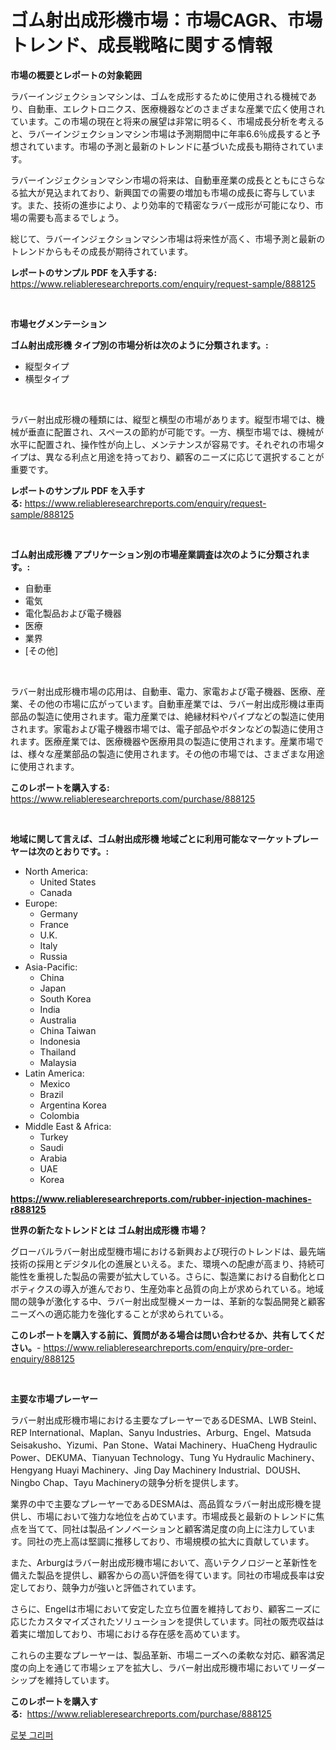 <p><h1>ゴム射出成形機市場：市場CAGR、市場トレンド、成長戦略に関する情報</h1></p><p><strong>市場の概要とレポートの対象範囲</strong></p>
<p><p>ラバーインジェクションマシンは、ゴムを成形するために使用される機械であり、自動車、エレクトロニクス、医療機器などのさまざまな産業で広く使用されています。この市場の現在と将来の展望は非常に明るく、市場成長分析を考えると、ラバーインジェクションマシン市場は予測期間中に年率6.6％成長すると予想されています。市場の予測と最新のトレンドに基づいた成長も期待されています。</p><p>ラバーインジェクションマシン市場の将来は、自動車産業の成長とともにさらなる拡大が見込まれており、新興国での需要の増加も市場の成長に寄与しています。また、技術の進歩により、より効率的で精密なラバー成形が可能になり、市場の需要も高まるでしょう。</p><p>総じて、ラバーインジェクションマシン市場は将来性が高く、市場予測と最新のトレンドからもその成長が期待されています。</p></p>
<p><strong>レポートのサンプル PDF を入手する:</strong> <a href="https://www.reliableresearchreports.com/enquiry/request-sample/888125">https://www.reliableresearchreports.com/enquiry/request-sample/888125</a></p>
<p>&nbsp;</p>
<p><strong>市場セグメンテーション</strong></p>
<p><strong>ゴム射出成形機 タイプ別の市場分析は次のように分類されます。:</strong></p>
<p><ul><li>縦型タイプ</li><li>横型タイプ</li></ul></p>
<p>&nbsp;</p>
<p><p>ラバー射出成形機の種類には、縦型と横型の市場があります。縦型市場では、機械が垂直に配置され、スペースの節約が可能です。一方、横型市場では、機械が水平に配置され、操作性が向上し、メンテナンスが容易です。それぞれの市場タイプは、異なる利点と用途を持っており、顧客のニーズに応じて選択することが重要です。</p></p>
<p><strong>レポートのサンプル PDF を入手する:</strong>&nbsp;<a href="https://www.reliableresearchreports.com/enquiry/request-sample/888125">https://www.reliableresearchreports.com/enquiry/request-sample/888125</a></p>
<p>&nbsp;</p>
<p><strong> ゴム射出成形機 アプリケーション別の市場産業調査は次のように分類されます。:</strong></p>
<p><ul><li>自動車</li><li>電気</li><li>電化製品および電子機器</li><li>医療</li><li>業界</li><li>[その他]</li></ul></p>
<p>&nbsp;</p>
<p><p>ラバー射出成形機市場の応用は、自動車、電力、家電および電子機器、医療、産業、その他の市場に広がっています。自動車産業では、ラバー射出成形機は車両部品の製造に使用されます。電力産業では、絶縁材料やパイプなどの製造に使用されます。家電および電子機器市場では、電子部品やボタンなどの製造に使用されます。医療産業では、医療機器や医療用具の製造に使用されます。産業市場では、様々な産業部品の製造に使用されます。その他の市場では、さまざまな用途に使用されます。</p></p>
<p><strong>このレポートを購入する:</strong>&nbsp; <a href="https://www.reliableresearchreports.com/purchase/888125">https://www.reliableresearchreports.com/purchase/888125</a></p>
<p>&nbsp;</p>
<p><strong>地域に関して言えば、ゴム射出成形機 地域ごとに利用可能なマーケットプレーヤーは次のとおりです。:</strong></p>
<p><ul>
    <li>
        North America:
        <ul>
            <li>United States</li>
            <li>Canada</li>
        </ul>
    </li>
    <li>
        Europe:
        <ul>
            <li>Germany</li>
            <li>France</li>
            <li>U.K.</li>
            <li>Italy</li>
            <li>Russia</li>
        </ul>
    </li>
    <li>
        Asia-Pacific:
        <ul>
            <li>China</li>
            <li>Japan</li>
            <li>South Korea</li>
            <li>India</li>
            <li>Australia</li>
            <li>China Taiwan</li>
            <li>Indonesia</li>
            <li>Thailand</li>
            <li>Malaysia</li>
        </ul>
    </li>
    <li>
        Latin America:
        <ul>
            <li>Mexico</li>
            <li>Brazil</li>
            <li>Argentina Korea</li>
            <li>Colombia</li>
        </ul>
    </li>
    <li>
        Middle East & Africa:
        <ul>
            <li>Turkey</li>
            <li>Saudi</li>
            <li>Arabia</li>
            <li>UAE</li>
            <li>Korea</li>
        </ul>
    </li>
    </ul></p>
<p><strong><a href="https://www.reliableresearchreports.com/rubber-injection-machines-r888125">https://www.reliableresearchreports.com/rubber-injection-machines-r888125</a></strong>&nbsp;</p>
<p><strong>世界の新たなトレンドとは ゴム射出成形機 市場？</strong></p>
<p><p>グローバルラバー射出成型機市場における新興および現行のトレンドは、最先端技術の採用とデジタル化の進展といえる。また、環境への配慮が高まり、持続可能性を重視した製品の需要が拡大している。さらに、製造業における自動化とロボティクスの導入が進んでおり、生産効率と品質の向上が求められている。地域間の競争が激化する中、ラバー射出成型機メーカーは、革新的な製品開発と顧客ニーズへの適応能力を強化することが求められている。</p></p>
<p><strong>このレポートを購入する前に、質問がある場合は問い合わせるか、共有してください。</strong>- <a href="https://www.reliableresearchreports.com/enquiry/pre-order-enquiry/888125">https://www.reliableresearchreports.com/enquiry/pre-order-enquiry/888125</a></p>
<p>&nbsp;</p>
<p><strong>主要な市場プレーヤー</strong></p>
<p><p>ラバー射出成形機市場における主要なプレーヤーであるDESMA、LWB Steinl、REP International、Maplan、Sanyu Industries、Arburg、Engel、Matsuda Seisakusho、Yizumi、Pan Stone、Watai Machinery、HuaCheng Hydraulic Power、DEKUMA、Tianyuan Technology、Tung Yu Hydraulic Machinery、Hengyang Huayi Machinery、Jing Day Machinery Industrial、DOUSH、Ningbo Chap、Tayu Machineryの競争分析を提供します。</p><p>業界の中で主要なプレーヤーであるDESMAは、高品質なラバー射出成形機を提供し、市場において強力な地位を占めています。市場成長と最新のトレンドに焦点を当てて、同社は製品インノベーションと顧客満足度の向上に注力しています。同社の売上高は堅調に推移しており、市場規模の拡大に貢献しています。</p><p>また、Arburgはラバー射出成形機市場において、高いテクノロジーと革新性を備えた製品を提供し、顧客からの高い評価を得ています。同社の市場成長率は安定しており、競争力が強いと評価されています。</p><p>さらに、Engelは市場において安定した立ち位置を維持しており、顧客ニーズに応じたカスタマイズされたソリューションを提供しています。同社の販売収益は着実に増加しており、市場における存在感を高めています。</p><p>これらの主要なプレーヤーは、製品革新、市場ニーズへの柔軟な対応、顧客満足度の向上を通じて市場シェアを拡大し、ラバー射出成形機市場においてリーダーシップを維持しています。</p></p>
<p><strong>このレポートを購入する:</strong>&nbsp;&nbsp;<a href="https://www.reliableresearchreports.com/purchase/888125">https://www.reliableresearchreports.com/purchase/888125</a></p>
<p><p><a href="https://github.com/wallacBahrtyinger567686/Market-Research-Report-List-1/blob/main/466955127455.md">로봇 그리퍼</a></p></p>